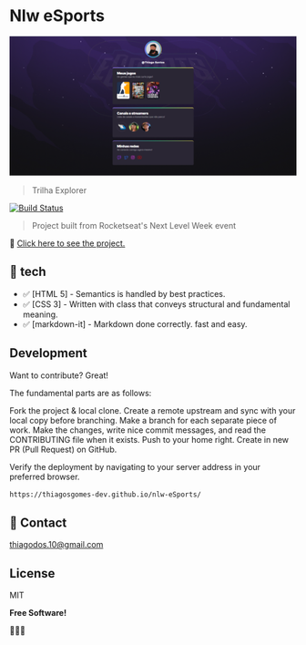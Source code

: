 # Nlw eSports 

![preview](./.github/preview.png)

> Trilha Explorer

[![Build Status](https://travis-ci.org/joemccann/dillinger.svg?branch=master)](https://travis-ci.org/joemccann/dillinger)

> Project built from Rocketseat's Next Level Week event

:link: <a href="https://thiagosgomes-dev.github.io/nlw-eSports/" target="_blank" >Click here to see the project.<a/>

## :wrench: tech

- :white_check_mark: [HTML 5] - Semantics is handled by best practices.
- :white_check_mark: [CSS 3] - Written with class that conveys structural and fundamental meaning.
- :white_check_mark: [markdown-it] - Markdown done correctly. fast and easy.

## Development

Want to contribute? Great!

The fundamental parts are as follows:

Fork the project & local clone.
Create a remote upstream and sync with your local copy before branching.
Make a branch for each separate piece of work.
Make the changes, write nice commit messages, and read the CONTRIBUTING file when it exists.
Push to your home right.
Create in new PR (Pull Request) on GitHub.

Verify the deployment by navigating to your server address in
your preferred browser.

```sh
https://thiagosgomes-dev.github.io/nlw-eSports/
```

## :incoming_envelope: Contact

thiagodos.10@gmail.com

## License

MIT

**Free Software!**

:beginner::beginner::beginner:
